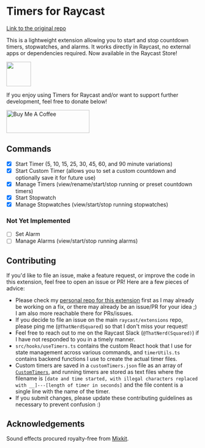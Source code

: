 # Timers for Raycast

[Link to the original repo](https://github.com/ThatNerdSquared/timers-for-raycast)

This is a lightweight extension allowing you to start and stop countdown timers, stopwatches, and alarms. It works directly in Raycast, no external apps or dependencies required. Now available in the Raycast Store!

<a id="install-extension-button" title="Install Timers Raycast Extension" href="https://www.raycast.com/ThatNerd/timers#install">
        <img height="64" style="height: 64px" src="https://assets.raycast.com/ThatNerd/timers/install_button@2x.png">
</a>

If you enjoy using Timers for Raycast and/or want to support further development, feel free to donate below!

<a href="https://www.buymeacoffee.com/nathanyeung" target="_blank"><img src="https://cdn.buymeacoffee.com/buttons/v2/default-yellow.png" alt="Buy Me A Coffee" style="height: 60px !important;width: 217px !important;" ></a>

## Commands
- [x] Start Timer (5, 10, 15, 25, 30, 45, 60, and 90 minute variations)
- [x] Start Custom Timer (allows you to set a custom countdown and optionally save it for future use)
- [x] Manage Timers (view/rename/start/stop running or preset countdown timers)
- [x] Start Stopwatch
- [x] Manage Stopwatches (view/start/stop running stopwatches)

### Not Yet Implemented
- [ ] Set Alarm
- [ ] Manage Alarms (view/start/stop running alarms)

## Contributing
If you'd like to file an issue, make a feature request, or improve the code in this extension, feel free to open an issue or PR! Here are a few pieces of advice:
- Please check my [personal repo for this extension](https://github.com/ThatNerdSquared/timers-for-raycast) first as I may already be working on a fix, or there may already be an issue/PR for your idea ;) I am also more reachable there for PRs/issues.
- If you decide to file an issue on the main `raycast/extensions` repo, please ping me (`@ThatNerdSquared`) so that I don't miss your request!
- Feel free to reach out to me on the Raycast Slack (`@ThatNerd(Squared)`) if I have not responded to you in a timely manner.
- `src/hooks/useTimers.ts` contains the custom React hook that I use for state management across various commands, and `timerUtils.ts` contains backend functions I use to create the actual timer files.
- Custom timers are saved in a `customTimers.json` file as an array of [`CustomTimers`](https://github.com/ThatNerdSquared/timers-for-raycast/blob/3ea18a109a357ade47a2f854883e21c1680f497b/src/types.ts#L16), and running timers are stored as text files where the filename is `[date and time started, with illegal characters replaced with __]---[length of timer in seconds]` and the file content is a single line with the name of the timer.
- If you submit changes, please update these contributing guidelines as necessary to prevent confusion :)


## Acknowledgements
Sound effects procured royalty-free from [Mixkit](https://mixkit.co/free-sound-effects/alerts/).